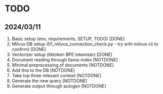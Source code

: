 # TODO

## 2024/03/11
1. Basic setup (env, requirements, SETUP, TODO) [DONE]
2. Milvus DB setup (01_milvus_connection_check.py - try with milvus cli to confirm) [DONE]
3. Vectorizer setup (tiktoken BPE tokenizer) [DONE]
4. Document reading through llama-index [NOTDONE]
5. Minimal preprocessing of documents [NOTDONE]
2. Add this to the DB [NOTDONE]
3. Take top three relevant context [NOTDONE]
4. Generate the new query [NOTDONE]
5. Generate output through autogen [NOTDONE]